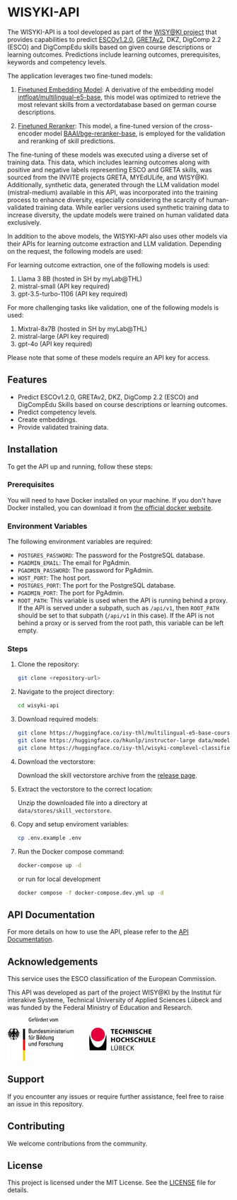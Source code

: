 # WISYKI-API

The WISYKI-API is a tool developed as part of the [WISY@KI project](https://www.wisyki.de/) that provides capabilities to predict [ESCOv1.2.0](https://esco.ec.europa.eu/), [GRETAv2](https://www.greta-die.de/webpages/greta-interaktiv), DKZ, DigComp 2.2 (ESCO) and DigCompEdu skills based on given course descriptions or learning outcomes. Predictions include learning outcomes, prerequisites, keywords and competency levels.

The application leverages two fine-tuned models:

1. [Finetuned Embedding Model](https://huggingface.co/isy-thl/multilingual-e5-base-course-skill-tuned): A derivative of the embedding model [intfloat/multilingual-e5-base](https://huggingface.co/intfloat/multilingual-e5-base), this model was optimized to retrieve the most relevant skills from a vectordatabase based on german course descriptions.

2. [Finetuned Reranker](https://huggingface.co/isy-thl/bge-reranker-base-course-skill-tuned): This model, a fine-tuned version of the cross-encoder model [BAAI/bge-reranker-base](https://huggingface.co/BAAI/bge-reranker-base), is employed for the validation and reranking of skill predictions.

The fine-tuning of these models was executed using a diverse set of training data. This data, which includes learning outcomes along with positive and negative labels representing ESCO and GRETA skills, was sourced from the INVITE projects GRETA, MYEdULife, and WISY@KI. Additionally, synthetic data, generated through the LLM validation model (mistral-medium) available in this API, was incorporated into the training process to enhance diversity, especially considering the scarcity of human-validated training data.
While earlier versions used synthetic training data to increase diversity, the update models were trained on human validated data exclusively.

In addition to the above models, the WISYKI-API also uses other models via their APIs for learning outcome extraction and LLM validation. Depending on the request, the following models are used:

For learning outcome extraction, one of the following models is used:

1. Llama 3 8B (hosted in SH by myLab@THL)
2. mistral-small (API key required)
3. gpt-3.5-turbo-1106 (API key required)

For more challenging tasks like validation, one of the following models is used:

1. Mixtral-8x7B (hosted in SH by myLab@THL)
2. mistral-large (API key required)
3. gpt-4o (API key required)

Please note that some of these models require an API key for access.

## Features

* Predict ESCOv1.2.0, GRETAv2, DKZ, DigComp 2.2 (ESCO) and DigCompEdu Skills based on course descriptions or learning outcomes.
* Predict competency levels.
* Create embeddings.
* Provide validated training data.

## Installation

To get the API up and running, follow these steps:

### Prerequisites

You will need to have Docker installed on your machine. If you don't have Docker installed, you can download it from [the official docker website](https://www.docker.com/products/docker-desktop).

### Environment Variables

The following environment variables are required:

* `POSTGRES_PASSWORD`: The password for the PostgreSQL database.
* `PGADMIN_EMAIL`: The email for PgAdmin.
* `PGADMIN_PASSWORD`: The password for PgAdmin.
* `HOST_PORT`: The host port.
* `POSTGRES_PORT`: The port for the PostgreSQL database.
* `PGADMIN_PORT`: The port for PgAdmin.
* `ROOT_PATH`: This variable is used when the API is running behind a proxy. If the API is served under a subpath, such as `/api/v1`, then `ROOT_PATH` should be set to that subpath (`/api/v1` in this case). If the API is not behind a proxy or is served from the root path, this variable can be left empty.

### Steps

1. Clone the repository:

    ```bash
    git clone <repository-url>
    ```

2. Navigate to the project directory:

    ```bash
    cd wisyki-api
    ```

3. Download required models:

    ```bash
    git clone https://huggingface.co/isy-thl/multilingual-e5-base-course-skill-tuned data/models/multilingual-e5-base-course-skill-tuned
    git clone https://huggingface.co/hkunlp/instructor-large data/models/instructor-large
    git clone https://huggingface.co/isy-thl/wisyki-complevel-classifier data/models/comp_level_model 
    ```

4. Download the vectorstore:

   Download the skill vectorstore archive from the [release page](https://github.com/ild-thl/wisyki-api/releases/tag/skills-vectordatabase-241125).

5. Extract the vectorstore to the correct location:

   Unzip the downloaded file into a directory at `data/stores/skill_vectorstore`.

6. Copy and setup enviroment variables:

    ```bash
    cp .env.example .env
    ```

7. Run the Docker compose command:

    ```bash
    docker-compose up -d
    ```

    or run for local development

    ```bash
    docker compose -f docker-compose.dev.yml up -d
    ```

## API Documentation

For more details on how to use the API, please refer to the [API Documentation](https://ai-isy.th-luebeck.de/competence-analyser/redoc).

## Acknowledgements

This service uses the ESCO classification of the European Commission.

This API was developed as part of the project WISY@KI by the Institut für interakive Systeme, Technical University of Applied Sciences Lübeck and was funded by the Federal Ministry of Education and Research.

<div style="display: flex; align-items: center; gap: 35px;">
    <img src="static/bmbf_logo.jpg" alt="BMBF Logo" style="width: 150px; height: auto;">
    <img src="static/thl_logo.jpg" alt="THL Logo" style="width: 150px; height: auto;">
</div>

## Support

If you encounter any issues or require further assistance, feel free to raise an issue in this repository.

## Contributing

We welcome contributions from the community.

## License

This project is licensed under the MIT License. See the [LICENSE](LICENSE) file for details.
